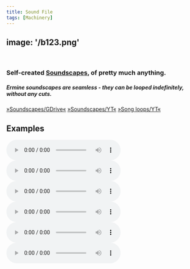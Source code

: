 ```yaml
---
title: Sound File
tags: [Machinery]
---
```


image:  '/b123.png'
---
‎<div class="centered-text">

### Self-created [Soundscapes](https://dictionary.cambridge.org/de/worterbuch/englisch/soundscape), of pretty much anything.

##### Ermine soundscapes are seamless - they can be looped indefinitely, without any cuts.
[»Soundscapes/GDrive«](https://drive.google.com/drive/folders/1QX687ELQfYtzNdagNeIhV_71na0-H4r3?usp=sharing)
[»Soundscapes/YT«](https://www.youtube.com/playlist?list=PL4Oja0jBt-1N6eAg-f4TI4bBbuENOvCEY)
[»Song loops/YT«](https://www.youtube.com/playlist?list=PL5WEj7zZAeDbyvkEdcWp7HgPZ2V62rgMe)

## Examples

<audio controls>
  <source src="sounsdacape1.wav" type="audio/mpeg">
  Your browser does not support the audio element.
</audio>

<audio controls>
  <source src="sounsdacape2.wav" type="audio/mpeg">
  Your browser does not support the audio element.
</audio>

<audio controls>
  <source src="sounsdacape3.wav" type="audio/mpeg">
  Your browser does not support the audio element.
</audio>

<audio controls>
  <source src="sounsdacape4.wav" type="audio/mpeg">
  Your browser does not support the audio element.
</audio>

<audio controls>
  <source src="sounsdacape5.wav" type="audio/mpeg">
  Your browser does not support the audio element.
</audio>

<audio controls>
  <source src="sounsdacape6.wav" type="audio/mpeg">
  Your browser does not support the audio element.
</audio>

</div>
